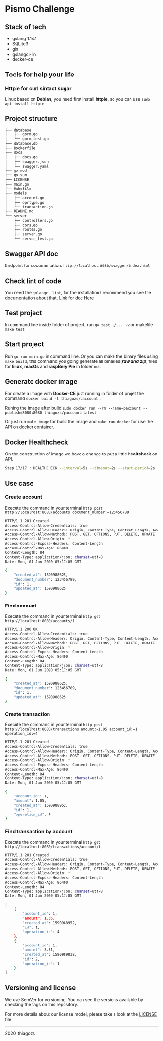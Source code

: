 # Pismo Challenge

## Stack of tech

* golang 1.14.1
* SQLite3
* gin
* golangci-lin
* docker-ce

## Tools for help your life

### Httpie for curl sintact sugar

Linux based on **Debian**, you need first install **httpie**, so you can use `sudo apt install httpie`

## Project structure

```sh
├── database
│   ├── gorm.go
│   └── gorm_test.go
├── database.db
├── Dockerfile
├── docs
│   ├── docs.go
│   ├── swagger.json
│   └── swagger.yaml
├── go.mod
├── go.sum
├── LICENSE
├── main.go
├── Makefile
├── models
│   ├── account.go
│   ├── oprtype.go
│   └── transaction.go
├── README.md
└── server
    ├── controllers.go
    ├── cors.go
    ├── routes.go
    ├── server.go
    └── server_test.go
```

## Swagger API doc

Endpoint for documentation: `http://localhost:8080/swagger/index.html`

## Check lint of code

You need the `golangci-lint`, for the installation I recommend you see the documentation about that. Link for doc [Here](https://github.com/golangci/golangci-lint)

## Test project

In command line inside folder of project, run `go test ./... -v` or makefile `make test`

## Start project

Run `go run main.go` in command line.
Or you can make the binary files using `make build`, this command you going generate all binaries(***raw and zip***) files for **linux**, **macOs** and **raspBery Pie** in folder `out`.

## Generate docker image

For create a image with **Docker-CE** just running in folder of projet the command `docker build -t thiagozs/paccount .`

Runing the image after build `sudo docker run --rm --name=paccount --publish=8080:8080 thiagozs/paccount:latest`

Or just run `make image` for build the image and `make run.docker` for use the API on docker container.

## Docker Healthcheck

On the construction of image we have a change to put a little **healtcheck** on API.

```sh
Step 17/17 : HEALTHCHECK --interval=5s --timeout=2s --start-period=2s --retries=5 CMD [ "curl", "--silent", "--fail", "http://localhost:8080/ping" ]
```

## Use case

### Create account

Execute the command in your terminal `http post http://localhost:8080/accounts document_number:=123456789`

```sh
HTTP/1.1 201 Created
Access-Control-Allow-Credentials: true
Access-Control-Allow-Headers: Origin, Content-Type, Content-Length, Accept-Encoding, X-CSRF-Token, Authorization
Access-Control-Allow-Methods: POST, GET, OPTIONS, PUT, DELETE, UPDATE
Access-Control-Allow-Origin: *
Access-Control-Expose-Headers: Content-Length
Access-Control-Max-Age: 86400
Content-Length: 84
Content-Type: application/json; charset=utf-8
Date: Mon, 01 Jun 2020 05:17:05 GMT

{
    "created_at": 1590988625,
    "document_number": 123456789,
    "id": 1,
    "updated_at": 1590988625
}

```

### Find account

Execute the command in your terminal `http get http://localhost:8080/accounts/1`

```sh
HTTP/1.1 200 OK
Access-Control-Allow-Credentials: true
Access-Control-Allow-Headers: Origin, Content-Type, Content-Length, Accept-Encoding, X-CSRF-Token, Authorization
Access-Control-Allow-Methods: POST, GET, OPTIONS, PUT, DELETE, UPDATE
Access-Control-Allow-Origin: *
Access-Control-Expose-Headers: Content-Length
Access-Control-Max-Age: 86400
Content-Length: 84
Content-Type: application/json; charset=utf-8
Date: Mon, 01 Jun 2020 05:17:05 GMT

{
    "created_at": 1590988625,
    "document_number": 123456789,
    "id": 1,
    "updated_at": 1590988625
}

```

### Create transaction

Execute the command in your terminal `http post http://localhost:8080/transactions amount:=1.05 account_id:=1 operation_id:=4`

```sh
HTTP/1.1 201 Created
Access-Control-Allow-Credentials: true
Access-Control-Allow-Headers: Origin, Content-Type, Content-Length, Accept-Encoding, X-CSRF-Token, Authorization
Access-Control-Allow-Methods: POST, GET, OPTIONS, PUT, DELETE, UPDATE
Access-Control-Allow-Origin: *
Access-Control-Expose-Headers: Content-Length
Access-Control-Max-Age: 86400
Content-Length: 84
Content-Type: application/json; charset=utf-8
Date: Mon, 01 Jun 2020 05:17:05 GMT

{
    "account_id": 1,
    "amount": 1.05,
    "created_at": 1590988952,
    "id": 1,
    "operation_id": 4
}

```

### Find transaction by account

Execute the command in your terminal `http get http://localhost:8080/transactions/account/1`

```sh
HTTP/1.1 201 Created
Access-Control-Allow-Credentials: true
Access-Control-Allow-Headers: Origin, Content-Type, Content-Length, Accept-Encoding, X-CSRF-Token, Authorization
Access-Control-Allow-Methods: POST, GET, OPTIONS, PUT, DELETE, UPDATE
Access-Control-Allow-Origin: *
Access-Control-Expose-Headers: Content-Length
Access-Control-Max-Age: 86400
Content-Length: 84
Content-Type: application/json; charset=utf-8
Date: Mon, 01 Jun 2020 05:17:05 GMT

[
    {
        "account_id": 1,
        "amount": 1.05,
        "created_at": 1590988952,
        "id": 1,
        "operation_id": 4
    },
    {
        "account_id": 1,
        "amount": 3.51,
        "created_at": 1590989038,
        "id": 2,
        "operation_id": 1
    }
]

```

## Versioning and license

We use SemVer for versioning. You can see the versions available by checking the tags on this repository.

For more details about our license model, please take a look at the [LICENSE](LICENSE) file

---

2020, thiagozs
